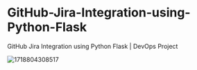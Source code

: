 # GitHub-Jira-Integration-using-Python-Flask
GitHub Jira Integration using Python Flask | DevOps Project


![1718804308517](https://github.com/user-attachments/assets/7a833fac-82d5-4769-8376-804df791f23d)

